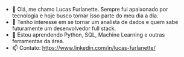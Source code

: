 - 👋 Olá, me chamo Lucas Furlanette. Sempre fui apaixonado por tecnologia e hoje busco tornar isso parte do meu dia a dia.
- 👀 Tenho interesse em se tornar um analista de dados e quem sabe futuramente um desenvolvedor full stack.
- 🌱 Estou aprendendo Python, SQL, Machine Learning e outras ferramentas da área.
- 📫 Contato: https://www.linkedin.com/in/lucas-furlanette/

<!---
lucas-furlanette/lucas-furlanette is a ✨ special ✨ repository because its `README.md` (this file) appears on your GitHub profile.
You can click the Preview link to take a look at your changes.
--->
